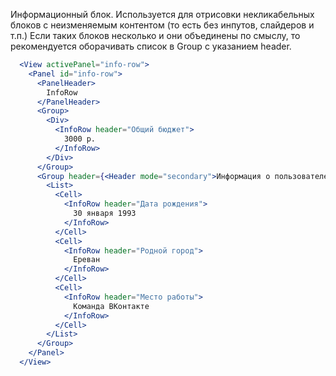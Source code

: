 Информационный блок. Используется для отрисовки некликабельных блоков с неизменяемым контентом (то есть без инпутов, слайдеров и т.п.)
Если таких блоков несколько и они объединены по смыслу, то рекомендуется оборачивать список в Group с указанием header.

```jsx
  <View activePanel="info-row">
    <Panel id="info-row">
      <PanelHeader>
        InfoRow
      </PanelHeader>
      <Group>
        <Div>
          <InfoRow header="Общий бюджет">
            3000 р.
          </InfoRow>
        </Div>
      </Group>
      <Group header={<Header mode="secondary">Информация о пользователе</Header>}>
        <List>
          <Cell>
            <InfoRow header="Дата рождения">
              30 января 1993
            </InfoRow>
          </Cell>
          <Cell>
            <InfoRow header="Родной город">
              Ереван
            </InfoRow>
          </Cell>
          <Cell>
            <InfoRow header="Место работы">
              Команда ВКонтакте
            </InfoRow>
          </Cell>
        </List>
      </Group>
    </Panel>
  </View>
```
